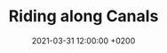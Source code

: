 ---
layout: post
title: "Riding along Canals"
date: 2021-03-31 12:00:00 +0200
permalink: "riding-along-canals.html"
link_collection: bikepacking-northern-spain.html
active_collection: "Bikepacking Northern Spain"
article: "2"
day_start: "8"
day_end: "15"
intro: "In 2020, I had done several short bikepacking trips. But in March 2021, I left home with a longer bikepacking trip in mind. And so, during 3 months, I explored Northern Spain, from it easternmost to its westernmost point. I discovered an outstanding variety of landscapes. It was always mountainous, often tough, but never boring."
statistics_duration: "7 days"
statistics_distance: "350 km"
statistics_ascent: "920 m"
statistics_surface: "24% unpaved"
statistics_highest_elevation: "40 m"
statistics_lowest_elevation: "0 m"
highlights_1_title: "Bourgneuf-en-Retz's marsh"
highlights_1_description: "Bourgneuf-en-Retz is located in the Marais breton, a lowland area of marshes and salterns, dotted with lovely fishing villages and farms."
highlights_2_title: "Pine forests between La Barre-de-Mont and La Tranche-sur-Mer"
highlights_2_description: "The Marais breton is protected by sand dunes and pines forest on the coast. The voie verte often goes through them. There are perfect for wild camping but be aware that it might be illegal."
img_thumbnail: /assets/img/collection-02_article-01_thumbnail.jpg
img_map: /assets/img/collection-01_article-01_map.jpg
img_bg: "article-002"
---